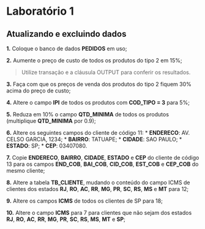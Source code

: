 # Laboratório 1
## Atualizando e excluindo dados

**1.** Coloque o banco de dados **PEDIDOS** em uso;

**2.** Aumente o preço de custo de todos os produtos do tipo 2 em 15%;

> Utilize transação e a cláusula OUTPUT para conferir os resultados.

**3.** Faça com que os preços de venda dos produtos do tipo 2 fiquem 30% acima do preço de custo;

**4.** Altere o campo **IPI** de todos os produtos com **COD_TIPO = 3** para 5%;

**5.** Reduza em 10% o campo **QTD_MINIMA** de todos os produtos (multiplique **QTD_MINIMA** por 0.9);

**6.** Altere os seguintes campos do cliente de código 11:
	* **ENDERECO**: AV. CELSO GARCIA, 1234;
	* **BAIRRO**: TATUAPE;
	* **CIDADE**: SAO PAULO;
	* **ESTADO**: SP;
	* **CEP**: 03407080.

**7.** Copie **ENDERECO**, **BAIRRO**, **CIDADE**, **ESTADO** e **CEP** do cliente de código 13 para os campos **END_COB**, **BAI_COB**, **CID_COB**, **EST_COB** e **CEP_COB** do mesmo cliente;

**8.** Altere a tabela **TB_CLIENTE**, mudando o conteúdo do campo ICMS de clientes dos estados **RJ**, **RO**, **AC**, **RR**, **MG**, **PR**, **SC**, **RS**, **MS** e **MT** para 12;

**9.** Altere os campos **ICMS** de todos os clientes de SP para 18;

**10.** Altere o campo **ICMS** para 7 para clientes que não sejam dos estados **RJ**, **RO**, **AC**, **RR**, **MG**, **PR**, **SC**, **RS**, **MS**, **MT** e **SP**;
